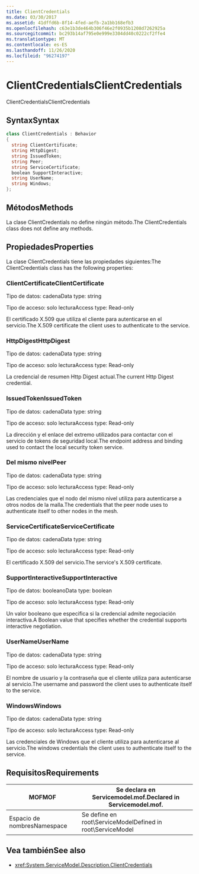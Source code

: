 ```yaml
---
title: ClientCredentials
ms.date: 03/30/2017
ms.assetid: 41dffd6b-8f14-4fed-aefb-2a1bb168efb3
ms.openlocfilehash: c63e1b3de464b306f46e2f0935b1208d7262925a
ms.sourcegitcommit: bc293b14af795e0e999e3304dd40c0222cf2ffe4
ms.translationtype: MT
ms.contentlocale: es-ES
ms.lasthandoff: 11/26/2020
ms.locfileid: "96274197"
---
```

# <a name="clientcredentials"></a><span data-ttu-id="3817b-102">ClientCredentials</span><span class="sxs-lookup"><span data-stu-id="3817b-102">ClientCredentials</span></span>

<span data-ttu-id="3817b-103">ClientCredentials</span><span class="sxs-lookup"><span data-stu-id="3817b-103">ClientCredentials</span></span>  
  
## <a name="syntax"></a><span data-ttu-id="3817b-104">Syntax</span><span class="sxs-lookup"><span data-stu-id="3817b-104">Syntax</span></span>  
  
```csharp
class ClientCredentials : Behavior  
{  
  string ClientCertificate;  
  string HttpDigest;  
  string IssuedToken;  
  string Peer;  
  string ServiceCertificate;  
  boolean SupportInteractive;  
  string UserName;  
  string Windows;  
};  
```  
  
## <a name="methods"></a><span data-ttu-id="3817b-105">Métodos</span><span class="sxs-lookup"><span data-stu-id="3817b-105">Methods</span></span>  

 <span data-ttu-id="3817b-106">La clase ClientCredentials no define ningún método.</span><span class="sxs-lookup"><span data-stu-id="3817b-106">The ClientCredentials class does not define any methods.</span></span>  
  
## <a name="properties"></a><span data-ttu-id="3817b-107">Propiedades</span><span class="sxs-lookup"><span data-stu-id="3817b-107">Properties</span></span>  

 <span data-ttu-id="3817b-108">La clase ClientCredentials tiene las propiedades siguientes:</span><span class="sxs-lookup"><span data-stu-id="3817b-108">The ClientCredentials class has the following properties:</span></span>  
  
### <a name="clientcertificate"></a><span data-ttu-id="3817b-109">ClientCertificate</span><span class="sxs-lookup"><span data-stu-id="3817b-109">ClientCertificate</span></span>  

 <span data-ttu-id="3817b-110">Tipo de datos: cadena</span><span class="sxs-lookup"><span data-stu-id="3817b-110">Data type: string</span></span>  
  
 <span data-ttu-id="3817b-111">Tipo de acceso: solo lectura</span><span class="sxs-lookup"><span data-stu-id="3817b-111">Access type: Read-only</span></span>  
  
 <span data-ttu-id="3817b-112">El certificado X.509 que utiliza el cliente para autenticarse en el servicio.</span><span class="sxs-lookup"><span data-stu-id="3817b-112">The X.509 certificate the client uses to authenticate to the service.</span></span>  
  
### <a name="httpdigest"></a><span data-ttu-id="3817b-113">HttpDigest</span><span class="sxs-lookup"><span data-stu-id="3817b-113">HttpDigest</span></span>  

 <span data-ttu-id="3817b-114">Tipo de datos: cadena</span><span class="sxs-lookup"><span data-stu-id="3817b-114">Data type: string</span></span>  
  
 <span data-ttu-id="3817b-115">Tipo de acceso: solo lectura</span><span class="sxs-lookup"><span data-stu-id="3817b-115">Access type: Read-only</span></span>  
  
 <span data-ttu-id="3817b-116">La credencial de resumen Http Digest actual.</span><span class="sxs-lookup"><span data-stu-id="3817b-116">The current Http Digest credential.</span></span>  
  
### <a name="issuedtoken"></a><span data-ttu-id="3817b-117">IssuedToken</span><span class="sxs-lookup"><span data-stu-id="3817b-117">IssuedToken</span></span>  

 <span data-ttu-id="3817b-118">Tipo de datos: cadena</span><span class="sxs-lookup"><span data-stu-id="3817b-118">Data type: string</span></span>  
  
 <span data-ttu-id="3817b-119">Tipo de acceso: solo lectura</span><span class="sxs-lookup"><span data-stu-id="3817b-119">Access type: Read-only</span></span>  
  
 <span data-ttu-id="3817b-120">La dirección y el enlace del extremo utilizados para contactar con el servicio de tokens de seguridad local.</span><span class="sxs-lookup"><span data-stu-id="3817b-120">The endpoint address and binding used to contact the local security token service.</span></span>  
  
### <a name="peer"></a><span data-ttu-id="3817b-121">Del mismo nivel</span><span class="sxs-lookup"><span data-stu-id="3817b-121">Peer</span></span>  

 <span data-ttu-id="3817b-122">Tipo de datos: cadena</span><span class="sxs-lookup"><span data-stu-id="3817b-122">Data type: string</span></span>  
  
 <span data-ttu-id="3817b-123">Tipo de acceso: solo lectura</span><span class="sxs-lookup"><span data-stu-id="3817b-123">Access type: Read-only</span></span>  
  
 <span data-ttu-id="3817b-124">Las credenciales que el nodo del mismo nivel utiliza para autenticarse a otros nodos de la malla.</span><span class="sxs-lookup"><span data-stu-id="3817b-124">The credentials that the peer node uses to authenticate itself to other nodes in the mesh.</span></span>  
  
### <a name="servicecertificate"></a><span data-ttu-id="3817b-125">ServiceCertificate</span><span class="sxs-lookup"><span data-stu-id="3817b-125">ServiceCertificate</span></span>  

 <span data-ttu-id="3817b-126">Tipo de datos: cadena</span><span class="sxs-lookup"><span data-stu-id="3817b-126">Data type: string</span></span>  
  
 <span data-ttu-id="3817b-127">Tipo de acceso: solo lectura</span><span class="sxs-lookup"><span data-stu-id="3817b-127">Access type: Read-only</span></span>  
  
 <span data-ttu-id="3817b-128">El certificado X.509 del servicio.</span><span class="sxs-lookup"><span data-stu-id="3817b-128">The service's X.509 certificate.</span></span>  
  
### <a name="supportinteractive"></a><span data-ttu-id="3817b-129">SupportInteractive</span><span class="sxs-lookup"><span data-stu-id="3817b-129">SupportInteractive</span></span>  

 <span data-ttu-id="3817b-130">Tipo de datos: booleano</span><span class="sxs-lookup"><span data-stu-id="3817b-130">Data type: boolean</span></span>  
  
 <span data-ttu-id="3817b-131">Tipo de acceso: solo lectura</span><span class="sxs-lookup"><span data-stu-id="3817b-131">Access type: Read-only</span></span>  
  
 <span data-ttu-id="3817b-132">Un valor booleano que especifica si la credencial admite negociación interactiva.</span><span class="sxs-lookup"><span data-stu-id="3817b-132">A Boolean value that specifies whether the credential supports interactive negotiation.</span></span>  
  
### <a name="username"></a><span data-ttu-id="3817b-133">UserName</span><span class="sxs-lookup"><span data-stu-id="3817b-133">UserName</span></span>  

 <span data-ttu-id="3817b-134">Tipo de datos: cadena</span><span class="sxs-lookup"><span data-stu-id="3817b-134">Data type: string</span></span>  
  
 <span data-ttu-id="3817b-135">Tipo de acceso: solo lectura</span><span class="sxs-lookup"><span data-stu-id="3817b-135">Access type: Read-only</span></span>  
  
 <span data-ttu-id="3817b-136">El nombre de usuario y la contraseña que el cliente utiliza para autenticarse al servicio.</span><span class="sxs-lookup"><span data-stu-id="3817b-136">The username and password the client uses to authenticate itself to the service.</span></span>  
  
### <a name="windows"></a><span data-ttu-id="3817b-137">Windows</span><span class="sxs-lookup"><span data-stu-id="3817b-137">Windows</span></span>  

 <span data-ttu-id="3817b-138">Tipo de datos: cadena</span><span class="sxs-lookup"><span data-stu-id="3817b-138">Data type: string</span></span>  
  
 <span data-ttu-id="3817b-139">Tipo de acceso: solo lectura</span><span class="sxs-lookup"><span data-stu-id="3817b-139">Access type: Read-only</span></span>  
  
 <span data-ttu-id="3817b-140">Las credenciales de Windows que el cliente utiliza para autenticarse al servicio.</span><span class="sxs-lookup"><span data-stu-id="3817b-140">The windows credentials the client uses to authenticate itself to the service.</span></span>  
  
## <a name="requirements"></a><span data-ttu-id="3817b-141">Requisitos</span><span class="sxs-lookup"><span data-stu-id="3817b-141">Requirements</span></span>  
  
|<span data-ttu-id="3817b-142">MOF</span><span class="sxs-lookup"><span data-stu-id="3817b-142">MOF</span></span>|<span data-ttu-id="3817b-143">Se declara en Servicemodel.mof.</span><span class="sxs-lookup"><span data-stu-id="3817b-143">Declared in Servicemodel.mof.</span></span>|  
|---------|-----------------------------------|  
|<span data-ttu-id="3817b-144">Espacio de nombres</span><span class="sxs-lookup"><span data-stu-id="3817b-144">Namespace</span></span>|<span data-ttu-id="3817b-145">Se define en root\ServiceModel</span><span class="sxs-lookup"><span data-stu-id="3817b-145">Defined in root\ServiceModel</span></span>|  
  
## <a name="see-also"></a><span data-ttu-id="3817b-146">Vea también</span><span class="sxs-lookup"><span data-stu-id="3817b-146">See also</span></span>

- <xref:System.ServiceModel.Description.ClientCredentials>
